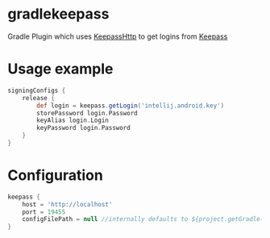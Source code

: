 # gradlekeepass
Gradle Plugin which uses [KeepassHttp](https://github.com/pfn/keepasshttp/) to get logins from [Keepass](https://keepass.info/) 

# Usage example
```groovy
signingConfigs {
    release {
        def login = keepass.getLogin('intellij.android.key')
        storePassword login.Password
        keyAlias login.Login
        keyPassword login.Password
    }
}
```

# Configuration
```groovy
keepass {
    host = 'http://localhost'
    port = 19455
    configFilePath = null //internally defaults to ${project.getGradle().getGradleUserHomeDir()}/keepass.gradle
}
